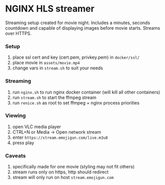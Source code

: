 # NGINX HLS streamer

Streaming setup created for movie night. Includes a minutes, seconds countdown and capable of displaying images before movie starts. Streams over HTTPS.

### Setup
1. place ssl cert and key (cert.pem, privkey.pem) in `docker/ssl/`
2. place movie in `assets/movie.mp4`
3. change vars in `stream.sh` to suit your needs

### Streaming
1. run `nginx.sh` to run nginx docker container (will kill all other containers)
2. run `stream.sh` to start the ffmpeg stream
3. run `renice.sh` as root to set ffmpeg + nginx process priorities

### Viewing
1. open VLC media player
2. CTRL+N or Media -> Open network stream
3. enter `https://stream.emojigun.com/live.m3u8`
4. press play

### Caveats
1. specifically made for one movie (styling may not fit others)
2. stream runs only on https, http should redirect
3. stream will only run on host `stream.emojigun.com`
